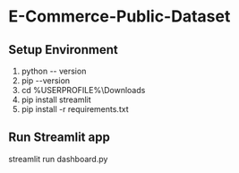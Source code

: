 # E-Commerce-Public-Dataset
## Setup Environment 
1. python -- version 
2. pip --version
3. cd %USERPROFILE%\Downloads
4. pip install streamlit
5. pip install -r requirements.txt

## Run Streamlit app
streamlit run dashboard.py

